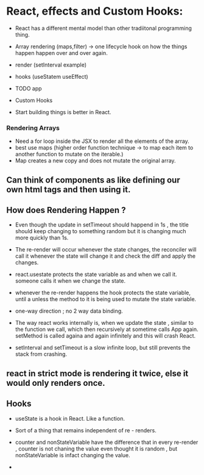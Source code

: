 # React, effects and Custom Hooks:
- React has a different mental model than other tradiitonal programming thing.
- Array rendering (maps,filter) -> one lifecycle hook  on how the things happen happen over and over again.
- render (setInterval example)
- hooks (useStatem useEffect)
- TODO app
- Custom Hooks 

- Start building things is better in React.

### Rendering Arrays 
- Need a for loop inside the JSX to render all the elements of the array.
- best use maps (higher order function technique -> to map each item to another function to mutate on the iterable.)
- Map creates a new copy and does not mutate the original array.

## Can think of components as like defining our own html tags and then using it.

## How does Rendering Happen ?
- Even though the update in setTimeout should happend in 1s , the title should keep changing to something random but it is changing much more quickly than 1s.
- The re-render will occur whenever the state changes, the reconciler will call it whenever the state will change it and check the diff and apply the changes.
- react.usestate protects the state variable as and when we call it. someone calls it when we change the state.

- whenever the re-render happens the hook protects the state variable, until a unless the method to it is being used to mutate the state variable.
- one-way direction ; no 2 way data binding.

- The way react works internally is, when we update the state , similar to the function we call, which then recursively at sometime calls App again. setMethod is called againa and again infinitely and this will crash React.

- setInterval and setTimeout is a slow infinite loop, but still prevents the stack from crashing.

## react in strict mode is rendering it twice, else it would only renders once.

## Hooks 

- useState is a hook in React. Like a function.
- Sort of a thing that remains independent of re - renders.
- counter and nonStateVariable have the difference that in every re-render , counter is not chaning the value even thought it is random , but nonStateVariable is infact changing the value.

- 